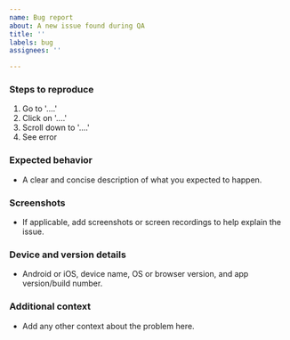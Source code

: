 ```yaml
---
name: Bug report
about: A new issue found during QA
title: ''
labels: bug
assignees: ''

---
```


### Steps to reproduce

1. Go to '....'
2. Click on '....'
3. Scroll down to '....'
4. See error

### Expected behavior

-  A clear and concise description of what you expected to happen.

### Screenshots

- If applicable, add screenshots or screen recordings to help explain the issue.

### Device and version details

- Android or iOS, device name, OS or browser version, and app version/build number.

### Additional context

- Add any other context about the problem here.
